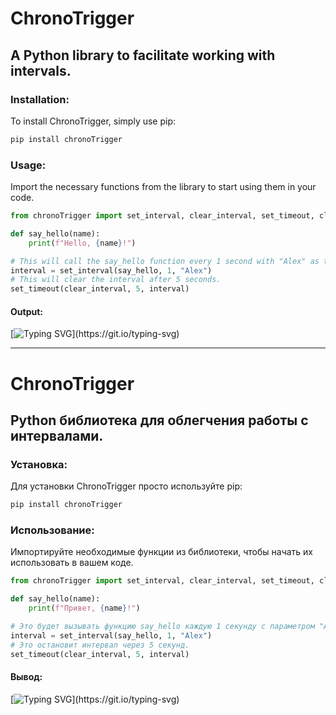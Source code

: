 # ChronoTrigger

## A Python library to facilitate working with intervals.

### Installation:
To install ChronoTrigger, simply use pip:
```bash
pip install chronoTrigger
```

### Usage:
Import the necessary functions from the library to start using them in your code.
```python
from chronoTrigger import set_interval, clear_interval, set_timeout, clear_timeout

def say_hello(name):
    print(f"Hello, {name}!")

# This will call the say_hello function every 1 second with "Alex" as the parameter.
interval = set_interval(say_hello, 1, "Alex")
# This will clear the interval after 5 seconds.
set_timeout(clear_interval, 5, interval)
```
#### Output:
[![Typing SVG](https://readme-typing-svg.herokuapp.com?font=Fira+Code&size=16&duration=1000&pause=1000&color=ACB6F7&multiline=true&random=false&width=435&height=125&lines=Hello%2C+Alex!;Hello%2C+Alex!;Hello%2C+Alex!;Hello%2C+Alex!)](https://git.io/typing-svg)

---

# ChronoTrigger

## Python библиотека для облегчения работы с интервалами.

### Установка:
Для установки ChronoTrigger просто используйте pip:
```bash
pip install chronoTrigger
```

### Использование:
Импортируйте необходимые функции из библиотеки, чтобы начать их использовать в вашем коде.
```python
from chronoTrigger import set_interval, clear_interval, set_timeout, clear_timeout

def say_hello(name):
    print(f"Привет, {name}!")

# Это будет вызывать функцию say_hello каждую 1 секунду с параметром "Alex".
interval = set_interval(say_hello, 1, "Alex")
# Это остановит интервал через 5 секунд.
set_timeout(clear_interval, 5, interval)
```
#### Вывод:
[![Typing SVG](https://readme-typing-svg.herokuapp.com?font=Fira+Code&size=16&duration=1000&pause=1000&color=ACB6F7&multiline=true&random=false&width=435&height=125&lines=Привет%2C+Alex!;Привет%2C+Alex!;Привет%2C+Alex!;Привет%2C+Alex!)](https://git.io/typing-svg)
